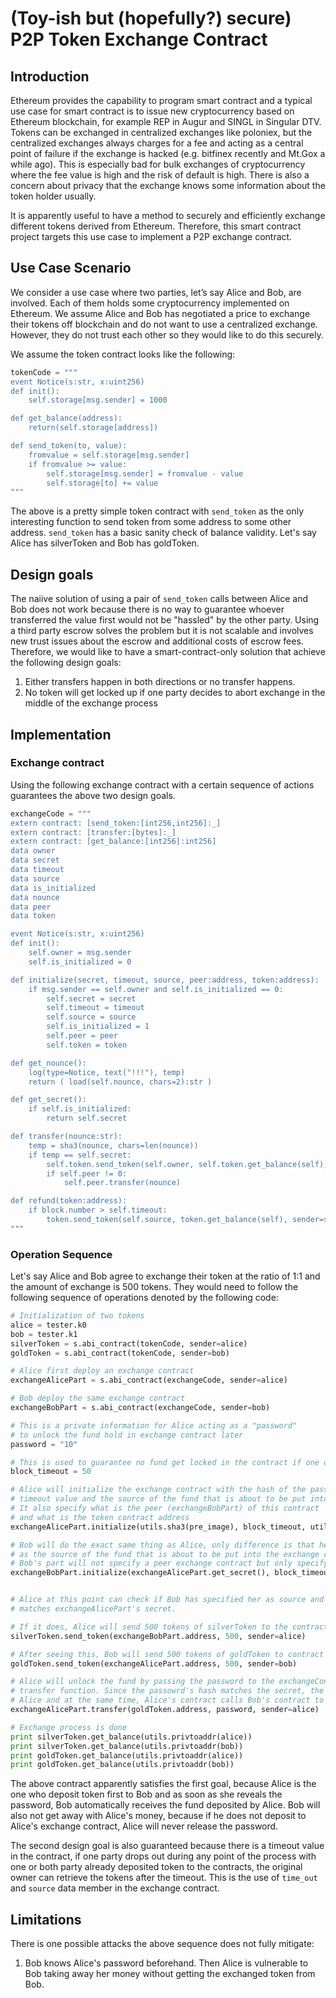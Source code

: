 # (Toy-ish but (hopefully?) secure) P2P Token Exchange Contract

## Introduction
Ethereum provides the capability to program smart contract and a typical use case for smart contract is to issue new cryptocurrency based on  Ethereum blockchain, for example REP in Augur and SINGL in Singular DTV. Tokens can be exchanged in centralized exchanges like poloniex, but the centralized exchanges always charges for a fee and acting as a central point of failure if the exchange is hacked (e.g. bitfinex recently and Mt.Gox a while ago). This is especially bad for bulk exchanges of cryptocurrency where the fee value is high and the risk of default is high.  There is also a concern about privacy that the exchange knows some information about the token holder usually. 

It is apparently useful to have a method to securely and efficiently exchange different tokens derived from Ethereum. Therefore, this smart contract project targets this use case to implement a P2P exchange contract.

## Use Case Scenario

We consider a use case where two parties, let’s say Alice and Bob, are involved. Each of them holds some cryptocurrency implemented on Ethereum. We assume Alice and Bob has negotiated a price to exchange their tokens off blockchain and do not want to use a centralized exchange. However, they do not trust each other so they would like to do this securely.

We assume the token contract looks like the following:

```python
tokenCode = """
event Notice(s:str, x:uint256)
def init():
    self.storage[msg.sender] = 1000

def get_balance(address):
    return(self.storage[address])

def send_token(to, value):
    fromvalue = self.storage[msg.sender]
    if fromvalue >= value:
        self.storage[msg.sender] = fromvalue - value
        self.storage[to] += value
"""
```

The above is a pretty simple token contract with `send_token` as the only interesting function to send token from some address to some other address. `send_token` has a basic sanity check of balance validity. Let's say Alice has silverToken and Bob has goldToken. 

## Design goals

The naiive solution of using a pair of `send_token` calls between Alice and Bob does not work because there is no way to guarantee whoever transferred the value first would not be "hassled" by the other party. Using a third party escrow solves the problem but it is not scalable and involves new trust issues about the escrow and additional costs of escrow fees. Therefore, we would like to have a smart-contract-only solution that achieve the following design goals:

1. Either transfers happen in both directions or no transfer happens.
2. No token will get locked up if one party decides to abort exchange in the middle of the exchange process

## Implementation

### Exchange contract
Using the following exchange contract with a certain sequence of actions guarantees the above two design goals.

```python
exchangeCode = """
extern contract: [send_token:[int256,int256]:_]
extern contract: [transfer:[bytes]:_]
extern contract: [get_balance:[int256]:int256]
data owner
data secret
data timeout
data source
data is_initialized
data nounce
data peer
data token

event Notice(s:str, x:uint256)
def init():
    self.owner = msg.sender
    self.is_initialized = 0

def initialize(secret, timeout, source, peer:address, token:address):
    if msg.sender == self.owner and self.is_initialized == 0:
        self.secret = secret
        self.timeout = timeout
        self.source = source
        self.is_initialized = 1
        self.peer = peer
        self.token = token

def get_nounce():
    log(type=Notice, text("!!!"), temp)
    return ( load(self.nounce, chars=2):str )

def get_secret():
    if self.is_initialized:
        return self.secret

def transfer(nounce:str):
    temp = sha3(nounce, chars=len(nounce)) 
    if temp == self.secret:
        self.token.send_token(self.owner, self.token.get_balance(self), sender=self)
        if self.peer != 0:
            self.peer.transfer(nounce)

def refund(token:address):
    if block.number > self.timeout:
        token.send_token(self.source, token.get_balance(self), sender=self)
"""

```

### Operation Sequence

Let's say Alice and Bob agree to exchange their token at the ratio of 1:1 and the amount of exchange is 500 tokens. They would need to follow the following sequence of operations denoted by the following code:
```python
# Initialization of two tokens
alice = tester.k0
bob = tester.k1
silverToken = s.abi_contract(tokenCode, sender=alice)
goldToken = s.abi_contract(tokenCode, sender=bob)

# Alice first deploy an exchange contract
exchangeAlicePart = s.abi_contract(exchangeCode, sender=alice)

# Bob deploy the same exchange contract
exchangeBobPart = s.abi_contract(exchangeCode, sender=bob)

# This is a private information for Alice acting as a "password" 
# to unlock the fund hold in exchange contract later
password = "10"

# This is used to guarantee no fund get locked in the contract if one or both decide to abort the exchange
block_timeout = 50

# Alice will initialize the exchange contract with the hash of the password as secret and specify the 
# timeout value and the source of the fund that is about to be put into the exchange contract
# It also specify what is the peer (exchangeBobPart) of this contract 
# and what is the token contract address
exchangeAlicePart.initialize(utils.sha3(pre_image), block_timeout, utils.privtoaddr(bob), exchangeBobPart.address, goldToken.address, sender=alice)

# Bob will do the exact same thing as Alice, only difference is that he will specify the Alice 
# as the source of the fund that is about to be put into the exchange contract
# Bob's part will not specify a peer exchange contract but only specify the token contract
exchangeBobPart.initialize(exchangeAlicePart.get_secret(), block_timeout, utils.privtoaddr(alice), 0, silverToken.address, sender=bob)


# Alice at this point can check if Bob has specified her as source and also the secret
# matches exchangeAlicePart's secret. 

# If it does, Alice will send 500 tokens of silverToken to the contract exchangeBobPart
silverToken.send_token(exchangeBobPart.address, 500, sender=alice)

# After seeing this, Bob will send 500 tokens of goldToken to contract exchangeAlicePart
goldToken.send_token(exchangeAlicePart.address, 500, sender=bob)

# Alice will unlock the fund by passing the password to the exchangeContract and call
# transfer function. Since the passowrd's hash matches the secret, the fund is released to
# Alice and at the same time, Alice's contract calls Bob's contract to release token to Bob.
exchangeAlicePart.transfer(goldToken.address, password, sender=alice)

# Exchange process is done
print silverToken.get_balance(utils.privtoaddr(alice))
print silverToken.get_balance(utils.privtoaddr(bob))
print goldToken.get_balance(utils.privtoaddr(alice))
print goldToken.get_balance(utils.privtoaddr(bob))
```

The above contract apparently satisfies the first goal, because Alice is the one who deposit token first to Bob and as soon as she reveals the password, Bob automatically receives the fund deposited by Alice. Bob will also not get away with Alice's money, because if he does not deposit to Alice's exchange contract, Alice will never release the password.

The second design goal is also guaranteed because there is a timeout value in the contract, if one party drops out during any point of the process with one or both party already deposited token to the contracts, the original owner can retrieve the tokens after the timeout. This is the use of `time_out` and `source` data member in the exchange contract.


## Limitations

There is one possible attacks the above sequence does not fully mitigate:
1. Bob knows Alice's password beforehand. Then Alice is vulnerable to Bob taking away her money without getting the exchanged token from Bob.

